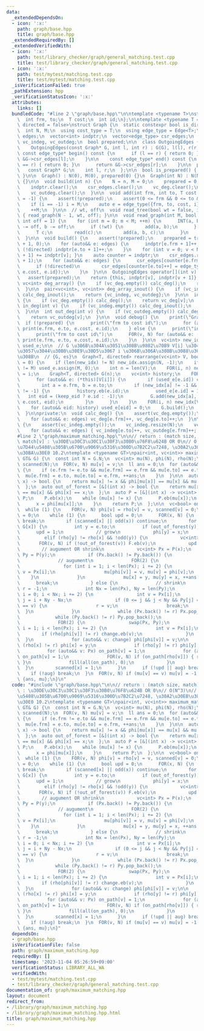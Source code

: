 ```yaml
---
data:
  _extendedDependsOn:
  - icon: ':x:'
    path: graph/base.hpp
    title: graph/base.hpp
  _extendedRequiredBy: []
  _extendedVerifiedWith:
  - icon: ':x:'
    path: test/library_checker/graph/general_matching.test.cpp
    title: test/library_checker/graph/general_matching.test.cpp
  - icon: ':x:'
    path: test/mytest/matching.test.cpp
    title: test/mytest/matching.test.cpp
  _isVerificationFailed: true
  _pathExtension: hpp
  _verificationStatusIcon: ':x:'
  attributes:
    links: []
  bundledCode: "#line 2 \"graph/base.hpp\"\n\ntemplate <typename T>\nstruct Edge {\n\
    \  int frm, to;\n  T cost;\n  int id;\n};\n\ntemplate <typename T = int, bool\
    \ directed = false>\nstruct Graph {\n  static constexpr bool is_directed = directed;\n\
    \  int N, M;\n  using cost_type = T;\n  using edge_type = Edge<T>;\n  vector<edge_type>\
    \ edges;\n  vector<int> indptr;\n  vector<edge_type> csr_edges;\n  vc<int> vc_deg,\
    \ vc_indeg, vc_outdeg;\n  bool prepared;\n\n  class OutgoingEdges {\n  public:\n\
    \    OutgoingEdges(const Graph* G, int l, int r) : G(G), l(l), r(r) {}\n\n   \
    \ const edge_type* begin() const {\n      if (l == r) { return 0; }\n      return\
    \ &G->csr_edges[l];\n    }\n\n    const edge_type* end() const {\n      if (l\
    \ == r) { return 0; }\n      return &G->csr_edges[r];\n    }\n\n  private:\n \
    \   const Graph* G;\n    int l, r;\n  };\n\n  bool is_prepared() { return prepared;\
    \ }\n\n  Graph() : N(0), M(0), prepared(0) {}\n  Graph(int N) : N(N), M(0), prepared(0)\
    \ {}\n\n  void build(int n) {\n    N = n, M = 0;\n    prepared = 0;\n    edges.clear();\n\
    \    indptr.clear();\n    csr_edges.clear();\n    vc_deg.clear();\n    vc_indeg.clear();\n\
    \    vc_outdeg.clear();\n  }\n\n  void add(int frm, int to, T cost = 1, int i\
    \ = -1) {\n    assert(!prepared);\n    assert(0 <= frm && 0 <= to && to < N);\n\
    \    if (i == -1) i = M;\n    auto e = edge_type({frm, to, cost, i});\n    edges.eb(e);\n\
    \    ++M;\n  }\n\n  // wt, off\n  void read_tree(bool wt = false, int off = 1)\
    \ { read_graph(N - 1, wt, off); }\n\n  void read_graph(int M, bool wt = false,\
    \ int off = 1) {\n    for (int m = 0; m < M; ++m) {\n      INT(a, b);\n      a\
    \ -= off, b -= off;\n      if (!wt) {\n        add(a, b);\n      } else {\n  \
    \      T c;\n        read(c);\n        add(a, b, c);\n      }\n    }\n    build();\n\
    \  }\n\n  void build() {\n    assert(!prepared);\n    prepared = true;\n    indptr.assign(N\
    \ + 1, 0);\n    for (auto&& e: edges) {\n      indptr[e.frm + 1]++;\n      if\
    \ (!directed) indptr[e.to + 1]++;\n    }\n    for (int v = 0; v < N; ++v) { indptr[v\
    \ + 1] += indptr[v]; }\n    auto counter = indptr;\n    csr_edges.resize(indptr.back()\
    \ + 1);\n    for (auto&& e: edges) {\n      csr_edges[counter[e.frm]++] = e;\n\
    \      if (!directed)\n        csr_edges[counter[e.to]++] = edge_type({e.to, e.frm,\
    \ e.cost, e.id});\n    }\n  }\n\n  OutgoingEdges operator[](int v) const {\n \
    \   assert(prepared);\n    return {this, indptr[v], indptr[v + 1]};\n  }\n\n \
    \ vc<int> deg_array() {\n    if (vc_deg.empty()) calc_deg();\n    return vc_deg;\n\
    \  }\n\n  pair<vc<int>, vc<int>> deg_array_inout() {\n    if (vc_indeg.empty())\
    \ calc_deg_inout();\n    return {vc_indeg, vc_outdeg};\n  }\n\n  int deg(int v)\
    \ {\n    if (vc_deg.empty()) calc_deg();\n    return vc_deg[v];\n  }\n\n  int\
    \ in_deg(int v) {\n    if (vc_indeg.empty()) calc_deg_inout();\n    return vc_indeg[v];\n\
    \  }\n\n  int out_deg(int v) {\n    if (vc_outdeg.empty()) calc_deg_inout();\n\
    \    return vc_outdeg[v];\n  }\n\n  void debug() {\n    print(\"Graph\");\n  \
    \  if (!prepared) {\n      print(\"frm to cost id\");\n      for (auto&& e: edges)\
    \ print(e.frm, e.to, e.cost, e.id);\n    } else {\n      print(\"indptr\", indptr);\n\
    \      print(\"frm to cost id\");\n      FOR(v, N) for (auto&& e: (*this)[v])\
    \ print(e.frm, e.to, e.cost, e.id);\n    }\n  }\n\n  vc<int> new_idx;\n  vc<bool>\
    \ used_e;\n\n  // G \u306B\u304A\u3051\u308B\u9802\u70B9 V[i] \u304C\u3001\u65B0\
    \u3057\u3044\u30B0\u30E9\u30D5\u3067 i \u306B\u306A\u308B\u3088\u3046\u306B\u3059\
    \u308B\n  // {G, es}\n  Graph<T, directed> rearrange(vc<int> V, bool keep_eid\
    \ = 0) {\n    if (len(new_idx) != N) new_idx.assign(N, -1);\n    if (len(used_e)\
    \ != M) used_e.assign(M, 0);\n    int n = len(V);\n    FOR(i, n) new_idx[V[i]]\
    \ = i;\n    Graph<T, directed> G(n);\n    vc<int> history;\n    FOR(i, n) {\n\
    \      for (auto&& e: (*this)[V[i]]) {\n        if (used_e[e.id]) continue;\n\
    \        int a = e.frm, b = e.to;\n        if (new_idx[a] != -1 && new_idx[b]\
    \ != -1) {\n          history.eb(e.id);\n          used_e[e.id] = 1;\n       \
    \   int eid = (keep_eid ? e.id : -1);\n          G.add(new_idx[a], new_idx[b],\
    \ e.cost, eid);\n        }\n      }\n    }\n    FOR(i, n) new_idx[V[i]] = -1;\n\
    \    for (auto&& eid: history) used_e[eid] = 0;\n    G.build();\n    return G;\n\
    \  }\n\nprivate:\n  void calc_deg() {\n    assert(vc_deg.empty());\n    vc_deg.resize(N);\n\
    \    for (auto&& e: edges) vc_deg[e.frm]++, vc_deg[e.to]++;\n  }\n\n  void calc_deg_inout()\
    \ {\n    assert(vc_indeg.empty());\n    vc_indeg.resize(N);\n    vc_outdeg.resize(N);\n\
    \    for (auto&& e: edges) { vc_indeg[e.to]++, vc_outdeg[e.frm]++; }\n  }\n};\n\
    #line 2 \"graph/maximum_matching.hpp\"\n\n// return : (match size, match)\n//\
    \ match[v] : \u30DE\u30C3\u30C1\u30F3\u30B0\u76F8\u624B OR 0\n// O(N^3)\n// \u300C\
    \u7D44\u5408\u305B\u6700\u9069\u5316\u300D\u7B2C2\u7248, \u30A2\u30EB\u30B4\u30EA\
    \u30BA\u30E0 10.2\ntemplate <typename GT>\npair<int, vc<int>> maximum_matching(const\
    \ GT& G) {\n  const int N = G.N;\n  vc<int> mu(N), phi(N), rho(N);\n  vc<bool>\
    \ scanned(N);\n  FOR(v, N) mu[v] = v;\n  ll ans = 0;\n  for (auto&& e: G.edges)\
    \ {\n    if (e.frm != e.to && mu[e.frm] == e.frm && mu[e.to] == e.to) {\n    \
    \  mu[e.frm] = e.to, mu[e.to] = e.frm, ++ans;\n    }\n  }\n\n  auto odd = [&](int\
    \ x) -> bool {\n    return mu[x] != x && phi[mu[x]] == mu[x] && mu[x] != x;\n\
    \  };\n  auto out_of_forest = [&](int x) -> bool {\n    return mu[x] != x && phi[mu[x]]\
    \ == mu[x] && phi[x] == x;\n  };\n  auto P = [&](int x) -> vc<int> {\n    vc<int>\
    \ P;\n    P.eb(x);\n    while (mu[x] != x) {\n      P.eb(mu[x]);\n      P.eb(phi[mu[x]]);\n\
    \      x = phi[mu[x]];\n    }\n    return P;\n  };\n\n  vc<bool> on_path(N);\n\
    \  while (1) {\n    FOR(v, N) phi[v] = rho[v] = v, scanned[v] = 0;\n    bool aug\
    \ = 0;\n    while (1) {\n      bool upd = 0;\n      FOR(x, N) {\n        if (upd)\
    \ break;\n        if (scanned[x] || odd(x)) continue;\n        for (auto&& e:\
    \ G[x]) {\n          int y = e.to;\n          if (out_of_forest(y)) {\n      \
    \      upd = 1;\n            // grow\n            phi[y] = x;\n          }\n \
    \         elif (rho[y] != rho[x] && !odd(y)) {\n            vc<int> F;\n     \
    \       FOR(v, N) if (!out_of_forest(v)) F.eb(v);\n            upd = 1;\n    \
    \        // augument OR shrink\n            vc<int> Px = P(x);\n            vc<int>\
    \ Py = P(y);\n            if (Px.back() != Py.back()) {\n              aug = 1;\n\
    \              // augument\n              FOR(2) {\n                swap(Px, Py);\n\
    \                for (int i = 1; i < len(Px); i += 2) {\n                  int\
    \ v = Px[i];\n                  mu[phi[v]] = v, mu[v] = phi[v];\n            \
    \    }\n              }\n              mu[x] = y, mu[y] = x, ++ans;\n        \
    \      break;\n            } else {\n              // shrink\n              int\
    \ r = -1;\n              int Nx = len(Px), Ny = len(Py);\n              for (int\
    \ i = 0; i < Nx; i += 2) {\n                int v = Px[i];\n                int\
    \ j = i + Ny - Nx;\n                if (0 <= j && j < Ny && Py[j] == v && rho[v]\
    \ == v) {\n                  r = v;\n                  break;\n              \
    \  }\n              }\n              while (Px.back() != r) Px.pop_back();\n \
    \             while (Py.back() != r) Py.pop_back();\n              vc<int> change;\n\
    \              FOR(2) {\n                swap(Px, Py);\n                for (int\
    \ i = 1; i < len(Px); i += 2) {\n                  int v = Px[i];\n          \
    \        if (rho[phi[v]] != r) change.eb(v);\n                }\n            \
    \  }\n              for (auto&& v: change) phi[phi[v]] = v;\n\n              if\
    \ (rho[x] != r) phi[x] = y;\n              if (rho[y] != r) phi[y] = x;\n    \
    \          for (auto&& v: Px) on_path[v] = 1;\n              for (auto&& v: Py)\
    \ on_path[v] = 1;\n              FOR(v, N) if (on_path[rho[v]]) { rho[v] = r;\
    \ }\n              fill(all(on_path), 0);\n            }\n          }\n      \
    \  }\n        scanned[x] = 1;\n      }\n      if (!upd || aug) break;\n    }\n\
    \    if (!aug) break;\n  }\n  FOR(v, N) if (mu[v] == v) mu[v] = -1;\n  return\
    \ {ans, mu};\n}\n"
  code: "#include \"graph/base.hpp\"\n\n// return : (match size, match)\n// match[v]\
    \ : \u30DE\u30C3\u30C1\u30F3\u30B0\u76F8\u624B OR 0\n// O(N^3)\n// \u300C\u7D44\
    \u5408\u305B\u6700\u9069\u5316\u300D\u7B2C2\u7248, \u30A2\u30EB\u30B4\u30EA\u30BA\
    \u30E0 10.2\ntemplate <typename GT>\npair<int, vc<int>> maximum_matching(const\
    \ GT& G) {\n  const int N = G.N;\n  vc<int> mu(N), phi(N), rho(N);\n  vc<bool>\
    \ scanned(N);\n  FOR(v, N) mu[v] = v;\n  ll ans = 0;\n  for (auto&& e: G.edges)\
    \ {\n    if (e.frm != e.to && mu[e.frm] == e.frm && mu[e.to] == e.to) {\n    \
    \  mu[e.frm] = e.to, mu[e.to] = e.frm, ++ans;\n    }\n  }\n\n  auto odd = [&](int\
    \ x) -> bool {\n    return mu[x] != x && phi[mu[x]] == mu[x] && mu[x] != x;\n\
    \  };\n  auto out_of_forest = [&](int x) -> bool {\n    return mu[x] != x && phi[mu[x]]\
    \ == mu[x] && phi[x] == x;\n  };\n  auto P = [&](int x) -> vc<int> {\n    vc<int>\
    \ P;\n    P.eb(x);\n    while (mu[x] != x) {\n      P.eb(mu[x]);\n      P.eb(phi[mu[x]]);\n\
    \      x = phi[mu[x]];\n    }\n    return P;\n  };\n\n  vc<bool> on_path(N);\n\
    \  while (1) {\n    FOR(v, N) phi[v] = rho[v] = v, scanned[v] = 0;\n    bool aug\
    \ = 0;\n    while (1) {\n      bool upd = 0;\n      FOR(x, N) {\n        if (upd)\
    \ break;\n        if (scanned[x] || odd(x)) continue;\n        for (auto&& e:\
    \ G[x]) {\n          int y = e.to;\n          if (out_of_forest(y)) {\n      \
    \      upd = 1;\n            // grow\n            phi[y] = x;\n          }\n \
    \         elif (rho[y] != rho[x] && !odd(y)) {\n            vc<int> F;\n     \
    \       FOR(v, N) if (!out_of_forest(v)) F.eb(v);\n            upd = 1;\n    \
    \        // augument OR shrink\n            vc<int> Px = P(x);\n            vc<int>\
    \ Py = P(y);\n            if (Px.back() != Py.back()) {\n              aug = 1;\n\
    \              // augument\n              FOR(2) {\n                swap(Px, Py);\n\
    \                for (int i = 1; i < len(Px); i += 2) {\n                  int\
    \ v = Px[i];\n                  mu[phi[v]] = v, mu[v] = phi[v];\n            \
    \    }\n              }\n              mu[x] = y, mu[y] = x, ++ans;\n        \
    \      break;\n            } else {\n              // shrink\n              int\
    \ r = -1;\n              int Nx = len(Px), Ny = len(Py);\n              for (int\
    \ i = 0; i < Nx; i += 2) {\n                int v = Px[i];\n                int\
    \ j = i + Ny - Nx;\n                if (0 <= j && j < Ny && Py[j] == v && rho[v]\
    \ == v) {\n                  r = v;\n                  break;\n              \
    \  }\n              }\n              while (Px.back() != r) Px.pop_back();\n \
    \             while (Py.back() != r) Py.pop_back();\n              vc<int> change;\n\
    \              FOR(2) {\n                swap(Px, Py);\n                for (int\
    \ i = 1; i < len(Px); i += 2) {\n                  int v = Px[i];\n          \
    \        if (rho[phi[v]] != r) change.eb(v);\n                }\n            \
    \  }\n              for (auto&& v: change) phi[phi[v]] = v;\n\n              if\
    \ (rho[x] != r) phi[x] = y;\n              if (rho[y] != r) phi[y] = x;\n    \
    \          for (auto&& v: Px) on_path[v] = 1;\n              for (auto&& v: Py)\
    \ on_path[v] = 1;\n              FOR(v, N) if (on_path[rho[v]]) { rho[v] = r;\
    \ }\n              fill(all(on_path), 0);\n            }\n          }\n      \
    \  }\n        scanned[x] = 1;\n      }\n      if (!upd || aug) break;\n    }\n\
    \    if (!aug) break;\n  }\n  FOR(v, N) if (mu[v] == v) mu[v] = -1;\n  return\
    \ {ans, mu};\n}"
  dependsOn:
  - graph/base.hpp
  isVerificationFile: false
  path: graph/maximum_matching.hpp
  requiredBy: []
  timestamp: '2023-11-04 05:26:59+09:00'
  verificationStatus: LIBRARY_ALL_WA
  verifiedWith:
  - test/mytest/matching.test.cpp
  - test/library_checker/graph/general_matching.test.cpp
documentation_of: graph/maximum_matching.hpp
layout: document
redirect_from:
- /library/graph/maximum_matching.hpp
- /library/graph/maximum_matching.hpp.html
title: graph/maximum_matching.hpp
---
```

